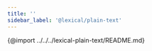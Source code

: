 ```yaml
---
title: ''
sidebar_label: '@lexical/plain-text'
---
```


{@import ../../../lexical-plain-text/README.md}
